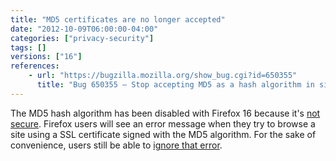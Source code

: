 ```yaml
---
title: "MD5 certificates are no longer accepted"
date: "2012-10-09T06:00:00-04:00"
categories: ["privacy-security"]
tags: []
versions: ["16"]
references:
    - url: "https://bugzilla.mozilla.org/show_bug.cgi?id=650355"
      title: "Bug 650355 – Stop accepting MD5 as a hash algorithm in signatures (toggle security.enable_md5_signatures to false)"
---
```

The MD5 hash algorithm has been disabled with Firefox 16 because it's [not secure](https://developer.mozilla.org/docs/Web/Security/Weak_Signature_Algorithm). Firefox users will see an error message when they try to browse a site using a SSL certificate signed with the MD5 algorithm. For the sake of convenience, users still be able to [ignore that error](https://bugzilla.mozilla.org/show_bug.cgi?id=758314).
